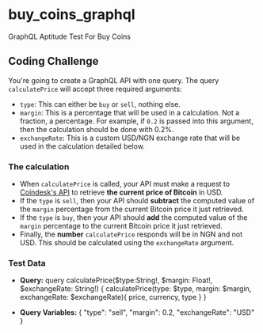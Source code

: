 # buy_coins_graphql
GraphQL Aptitude Test For Buy Coins
## Coding Challenge

You're going to create a GraphQL API with one query. The query `calculatePrice` will accept three required arguments:

- `type`: This can either be `buy` or `sell`, nothing else.
- `margin`: This is a percentage that will be used in a calculation. Not a fraction, a percentage. For example, if `0.2` is passed into this argument, then the calculation should be done with 0.2%.
- `exchangeRate`: This is a custom USD/NGN exchange rate that will be used in the calculation detailed below.

### The calculation

- When `calculatePrice` is called, your API must make a request to [Coindesk's API](https://www.coindesk.com/api) to retrieve **the current price of Bitcoin** in USD.
- If the `type` is `sell`, then your API should **subtract** the computed value of the `margin` percentage from the current Bitcoin price it just retrieved.
- If the `type` is `buy`, then your API should **add** the computed value of the `margin` percentage to the current Bitcoin price it just retrieved.
- Finally, the **number** `calculatePrice` responds will be in NGN and not USD. This should be calculated using the `exchangeRate` argument.


### Test Data

- **Query:**
  query calculatePrice($type:String!, $margin: Float!, $exchangeRate: String!) {
    calculatePrice(type: $type, margin: $margin, exchangeRate: $exchangeRate){
      price,
      currency,
      type
    }
  }

- **Query Variables:**
  {
    "type": "sell",
    "margin": 0.2,
    "exchangeRate": "USD"
  }
